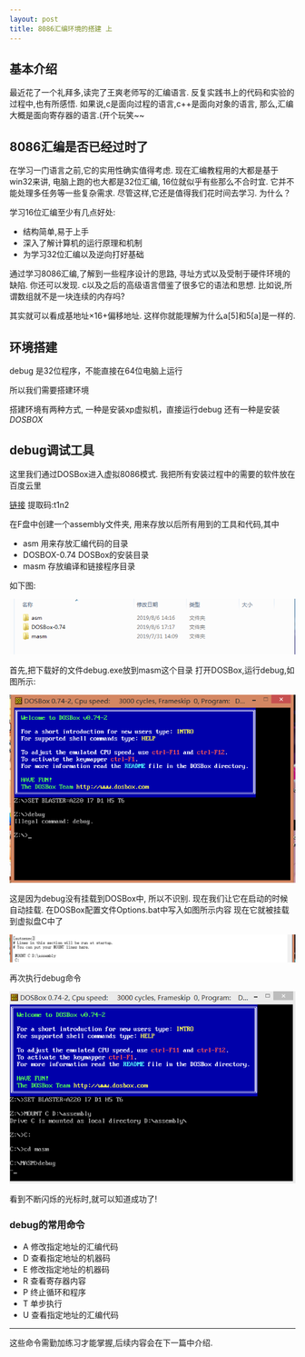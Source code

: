 ```yaml
---
layout: post
title: 8086汇编环境的搭建 上
---
```

## 基本介绍
最近花了一个礼拜多,读完了王爽老师写的汇编语言.
反复实践书上的代码和实验的过程中,也有所感悟.
如果说,c是面向过程的语言,c++是面向对象的语言,
那么,汇编大概是面向寄存器的语言.(开个玩笑~~

## 8086汇编是否已经过时了
在学习一门语言之前,它的实用性确实值得考虑.
现在汇编教程用的大都是基于win32来讲,
电脑上跑的也大都是32位汇编,
16位就似乎有些那么不合时宜. 
它并不能处理多任务等一些复杂需求.
尽管这样,它还是值得我们花时间去学习.
为什么？

学习16位汇编至少有几点好处:

* 结构简单,易于上手
* 深入了解计算机的运行原理和机制
* 为学习32位汇编以及逆向打好基础


通过学习8086汇编,了解到一些程序设计的思路,
寻址方式以及受制于硬件环境的缺陷.
你还可以发现.
c以及之后的高级语言借鉴了很多它的语法和思想.
比如说,所谓数组就不是一块连续的内存吗?

其实就可以看成基地址×16+偏移地址.
这样你就能理解为什么a[5]和5[a]是一样的.
## 环境搭建
debug 是32位程序，不能直接在64位电脑上运行

所以我们需要搭建环境

搭建环境有两种方式,
一种是安装xp虚拟机，直接运行debug
还有一种是安装 *DOSBOX*

## debug调试工具
这里我们通过DOSBox进入虚拟8086模式.
我把所有安装过程中的需要的软件放在百度云里

[链接](https://pan.baidu.com/s/11j8KebxlDbtH2iXHJfDF1A)&nbsp;提取码:t1n2

在F盘中创建一个assembly文件夹, 用来存放以后所有用到的工具和代码,其中

* asm            用来存放汇编代码的目录
* DOSBOX-0.74    DOSBox的安装目录
* masm           存放编译和链接程序目录

如下图:


![图片](/images/file.PNG)


首先,把下载好的文件debug.exe放到masm这个目录
打开DOSBox,运行debug,如图所示:


![图片](/images/debug_fail.PNG) 


这是因为debug没有挂载到DOSBox中, 
所以不识别. 
现在我们让它在启动的时候自动挂载. 
在DOSBox配置文件Options.bat中写入如图所示内容 
现在它就被挂载到虚拟盘C中了 

![图片](/images/options_1.PNG) 

再次执行debug命令 

![gif](/images/debug_success.gif) 

看到不断闪烁的光标时,就可以知道成功了!
### debug的常用命令

* A    修改指定地址的汇编代码
* D    查看指定地址的机器码
* E    修改指定地址的机器码
* R    查看寄存器内容
* P    终止循环和程序
* T    单步执行
* U    查看指定地址的汇编代码

---
这些命令需勤加练习才能掌握,后续内容会在下一篇中介绍. 




